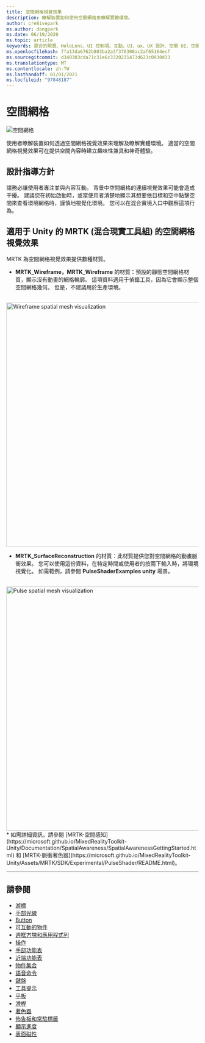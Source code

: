 ```yaml
---
title: 空間網格視覺效果
description: 瞭解裝置如何使用空間網格來瞭解實體環境。
author: cre8ivepark
ms.author: dongpark
ms.date: 06/19/2020
ms.topic: article
keywords: 混合的現實、HoloLens、UI 控制項、互動、UI、ux、UX 設計、空間 UI、空間互動、3D UI、3D UX、混合現實耳機、windows mixed reality 耳機、虛擬實境耳機、HoloLens、MRTK、混合現實工具組
ms.openlocfilehash: ffa13da6762b803ba2a3f370308ac2af65164ecf
ms.sourcegitcommit: d340303cda71c31e6c3320231473d623c0930d33
ms.translationtype: MT
ms.contentlocale: zh-TW
ms.lasthandoff: 01/01/2021
ms.locfileid: "97848187"
---
```

# <a name="spatial-mesh"></a>空間網格

![空間網格](images/MRTK_PulseShader_SpatialMesh.gif)

使用者瞭解裝置如何透過空間網格視覺效果來理解及瞭解實體環境。 適當的空間網格視覺效果可在提供空間內容時建立趣味性兼具和神奇體驗。  

## <a name="design-guideline"></a>設計指導方針

請務必讓使用者專注並與內容互動。 背景中空間網格的連續視覺效果可能會造成干擾。 建議您在初始啟動時，或當使用者清楚地顯示其想要依目標和空中點擊空間來查看環境網格時，謹慎地視覺化環境。 您可以在混合實境入口中觀察這項行為。
<br>

## <a name="spatial-mesh-visualization-in-mrtk-mixed-reality-toolkit-for-unity"></a>適用于 Unity 的 MRTK (混合現實工具組) 的空間網格視覺效果

MRTK 為空間網格視覺效果提供數種材質。

- **MRTK_Wireframe，MRTK_Wireframe** 的材質：預設的靜態空間網格材質，顯示沒有動畫的網格輪廓。 這項資料適用于偵錯工具，因為它會顯示整個空間網格幾何。 但是，不建議用於生產環境。
<br>
<img src="images/SurfaceReconstruction.jpg" alt="Wireframe spatial mesh visualization" width="640px">

- **MRTK_SurfaceReconstruction** 的材質：此材質提供您對空間網格的動畫脈衝效果。 您可以使用這份資料，在特定時間或使用者的按兩下輸入時，將環境視覺化。 如需範例，請參閱 **PulseShaderExamples unity** 場景。
<br>
<img src="images/MRTK_SRMesh_Pulse.jpg" alt="Pulse spatial mesh visualization" width="640px">
* 如需詳細資訊，請參閱 [MRTK-空間感知](https://microsoft.github.io/MixedRealityToolkit-Unity/Documentation/SpatialAwareness/SpatialAwarenessGettingStarted.html) 和 [MRTK-脈衝著色器](https://microsoft.github.io/MixedRealityToolkit-Unity/Assets/MRTK/SDK/Experimental/PulseShader/README.html)。

<br>

---

## <a name="see-also"></a>請參閱

* [游標](cursors.md)
* [手部光線](point-and-commit.md)
* [Button](button.md)
* [可互動的物件](interactable-object.md)
* [週框方塊和應用程式列](app-bar-and-bounding-box.md)
* [操作](direct-manipulation.md)
* [手部功能表](hand-menu.md)
* [近端功能表](near-menu.md)
* [物件集合](object-collection.md)
* [語音命令](voice-input.md)
* [鍵盤](keyboard.md)
* [工具提示](tooltip.md)
* [平板](slate.md)
* [滑桿](slider.md)
* [著色器](shader.md)
* [佈告板和常駐標籤](billboarding-and-tag-along.md)
* [顯示進度](progress.md)
* [表面磁性](surface-magnetism.md)
